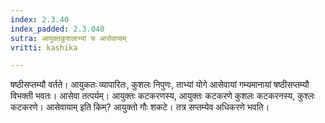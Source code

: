 ```yaml
---
index: 2.3.40
index_padded: 2.3.040
sutra: आयुक्तकुशलाभ्यां च आसेवायाम्
vritti: kashika

---
```

षष्ठीसप्तम्यौ वर्तते। आयुकतः व्यापारितः, कुशलः निपुणः, ताभ्यां योगे आसेवायां गम्यमानायां षष्ठीसप्तम्यौ विभक्ती भवतः। आसेवा तत्पर्यम्। आयुक्तः कटकरणस्य, आयुक्तः कटकरणे कुशलः कटकरनस्य, कुश्लः कटकरणे। आसेवायाम् इति किम्? आयुक्तो गौः शकटे। तत्र सप्तम्येव अधिकरणे भवति।
